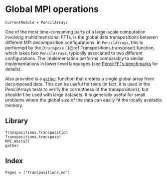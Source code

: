 # Global MPI operations

```@meta
CurrentModule = PencilArrays
```

One of the most time-consuming parts of a large-scale computation involving
multidimensional FFTs, is the global data transpositions between different MPI
decomposition configurations.
In `PencilArrays`, this is performed by the
[`transpose!`](@ref Transpositions.transpose!) function, which
takes two `PencilArray`s, typically associated to two different configurations.
The implementation performs comparably to similar implementations in
lower-level languages (see [PencilFFTs
benchmarks](https://jipolanco.github.io/PencilFFTs.jl/stable/benchmarks/) for
details).

Also provided is a [`gather`](@ref) function that creates a single global array
from decomposed data.
This can be useful for tests (in fact, it is used in the PencilArrays tests to
verify the correctness of the transpositions), but shouldn't be used with large
datasets.
It is generally useful for small problems where the global size of the data can
easily fit the locally available memory.

## Library

```@docs
Transpositions.Transposition
Transpositions.transpose!
MPI.Waitall
gather
```

## Index

```@index
Pages = ["Transpositions.md"]
```
